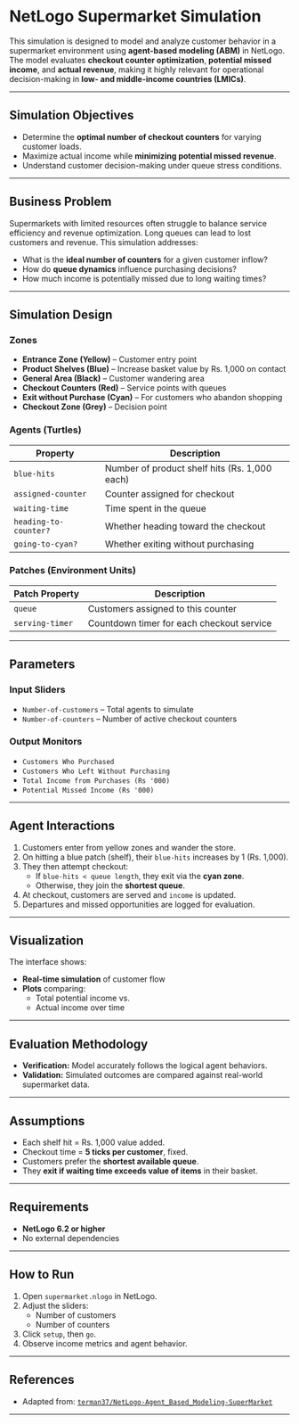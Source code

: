 # NetLogo Supermarket Simulation

This simulation is designed to model and analyze customer behavior in a supermarket environment using **agent-based modeling (ABM)** in NetLogo. The model evaluates **checkout counter optimization**, **potential missed income**, and **actual revenue**, making it highly relevant for operational decision-making in **low- and middle-income countries (LMICs)**.

---

## Simulation Objectives

- Determine the **optimal number of checkout counters** for varying customer loads.
- Maximize actual income while **minimizing potential missed revenue**.
- Understand customer decision-making under queue stress conditions.

---

## Business Problem

Supermarkets with limited resources often struggle to balance service efficiency and revenue optimization. Long queues can lead to lost customers and revenue. This simulation addresses:
- What is the **ideal number of counters** for a given customer inflow?
- How do **queue dynamics** influence purchasing decisions?
- How much income is potentially missed due to long waiting times?

---

## Simulation Design

### Zones

- **Entrance Zone (Yellow)** – Customer entry point
- **Product Shelves (Blue)** – Increase basket value by Rs. 1,000 on contact
- **General Area (Black)** – Customer wandering area
- **Checkout Counters (Red)** – Service points with queues
- **Exit without Purchase (Cyan)** – For customers who abandon shopping
- **Checkout Zone (Grey)** – Decision point

### Agents (Turtles)

| Property             | Description                                         |
|----------------------|-----------------------------------------------------|
| `blue-hits`          | Number of product shelf hits (Rs. 1,000 each)       |
| `assigned-counter`   | Counter assigned for checkout                       |
| `waiting-time`       | Time spent in the queue                             |
| `heading-to-counter?`| Whether heading toward the checkout                 |
| `going-to-cyan?`     | Whether exiting without purchasing                  |

### Patches (Environment Units)

| Patch Property | Description                              |
|----------------|------------------------------------------|
| `queue`        | Customers assigned to this counter       |
| `serving-timer`| Countdown timer for each checkout service|

---

## Parameters

### Input Sliders

- `Number-of-customers` – Total agents to simulate
- `Number-of-counters` – Number of active checkout counters

### Output Monitors

- `Customers Who Purchased`
- `Customers Who Left Without Purchasing`
- `Total Income from Purchases (Rs '000)`
- `Potential Missed Income (Rs '000)`

---

## Agent Interactions

1. Customers enter from yellow zones and wander the store.
2. On hitting a blue patch (shelf), their `blue-hits` increases by 1 (Rs. 1,000).
3. They then attempt checkout:
   - If `blue-hits < queue length`, they exit via the **cyan zone**.
   - Otherwise, they join the **shortest queue**.
4. At checkout, customers are served and `income` is updated.
5. Departures and missed opportunities are logged for evaluation.

---

## Visualization

The interface shows:
- **Real-time simulation** of customer flow
- **Plots** comparing:
  - Total potential income vs.
  - Actual income over time



---

## Evaluation Methodology

- **Verification:** Model accurately follows the logical agent behaviors.
- **Validation:** Simulated outcomes are compared against real-world supermarket data.

---

## Assumptions

- Each shelf hit = Rs. 1,000 value added.
- Checkout time = **5 ticks per customer**, fixed.
- Customers prefer the **shortest available queue**.
- They **exit if waiting time exceeds value of items** in their basket.

---

## Requirements

- **NetLogo 6.2 or higher**
- No external dependencies

---

## How to Run

1. Open `supermarket.nlogo` in NetLogo.
2. Adjust the sliders:
   - Number of customers
   - Number of counters
3. Click `setup`, then `go`.
4. Observe income metrics and agent behavior.

---

## References

- Adapted from: [`terman37/NetLogo-Agent_Based_Modeling-SuperMarket`](https://github.com/terman37/NetLogo-Agent_Based_Modeling-SuperMarket)

---






